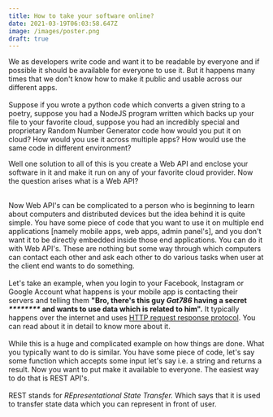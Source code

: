 ```yaml
---
title: How to take your software online?
date: 2021-03-19T06:03:58.647Z
image: /images/poster.png
draft: true
---
```

We as developers write code and want it to be readable by everyone and if possible it should be available for everyone to use it. But it happens many times that we don't know how to make it public and usable across our different apps. \
\
Suppose if you wrote a python code which converts a given string to a poetry, suppose you had a NodeJS program written which backs up your file to your favorite cloud, suppose you had an incredibly special and proprietary Random Number Generator code how would you put it on cloud? How would you use it across multiple apps? How would use the same code in different environment?

Well one solution to all of this is you create a Web API and enclose your software in it and make it run on any of your favorite cloud provider. Now the question arises what is a Web API?

\
Now Web API's can be complicated to a person who is beginning to learn about computers and distributed devices but the idea behind it is quite simple.  You have some piece of code that you want to use it on multiple end applications \[namely mobile apps, web apps, admin panel's], and you don't want it to be directly embedded inside those end applications. You can do it with Web API's. These are nothing but some way through which computers can contact each other and ask each other to do various tasks when user at the client end wants to do something.\
\
Let's take an example, when you login to your Facebook, Instagram or Google Account what happens is your mobile app is contacting their servers and telling them **"Bro, there's this guy *Gat786* having a secret *\*\*\*\*\*\*\*\** and wants to use data which is related to him".** It typically happens over the internet and uses [HTTP request response protocol](https://en.wikipedia.org/wiki/Hypertext_Transfer_Protocol#Technical_overview). You can read about it in detail to know more about it. \
\
While this is a huge and complicated example on how things are done. What you typically want to do is similar. You have some piece of code, let's say some function which accepts some input let's say i.e. a string and returns a result. Now you want to put make it available to everyone. The easiest way to do that is REST API's. \
\
REST stands for *REpresentational State Transfer.* Which says that it is used to transfer state data which you can represent in front of user.